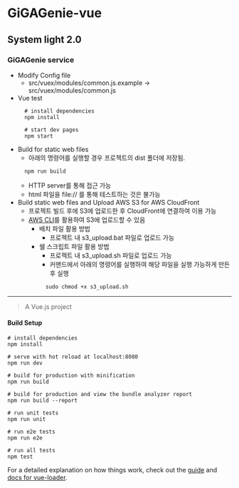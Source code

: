 # GiGAGenie-vue

## System light 2.0

### GiGAGenie service

- Modify Config file
  - src/vuex/modules/common.js.example -> src/vuex/modules/common.js
- Vue test
  ```
    # install dependencies
    npm install

    # start dev pages
    npm start
  ```
- Build for static web files
  - 아래의 명령어를 실행할 경우 프로젝트의 dist 폴더에 저장됨.
  ```
    npm run build
  ```
  - HTTP server를 통해 접근 가능
  - html 파일을 file:// 를 통해 테스트하는 것은 불가능
- Build static web files and Upload AWS S3 for AWS CloudFront
  - 프로젝트 빌드 후에 S3에 업로드한 후 CloudFront에 연결하여 이용 가능
  - [AWS CLI](https://docs.aws.amazon.com/ko_kr/cli/latest/userguide/cli-chap-welcome.html)를 활용하여 S3에 업로드할 수 있음
    - 배치 파일 활용 방법
      - 프로젝트 내 s3_upload.bat 파일로 업로드 가능
    - 쉘 스크립트 파일 활용 방법
      - 프로젝트 내 s3_upload.sh 파일로 업로드 가능
      - 커맨드에서 아래의 명령어를 실행하여 해당 파일을 실행 가능하게 만든 후 실행
      ```
        sudo chmod +x s3_upload.sh
      ```


--------------------------------------------------

> A Vue.js project

#### Build Setup

```
# install dependencies
npm install

# serve with hot reload at localhost:8080
npm run dev

# build for production with minification
npm run build

# build for production and view the bundle analyzer report
npm run build --report

# run unit tests
npm run unit

# run e2e tests
npm run e2e

# run all tests
npm test
```

For a detailed explanation on how things work, check out the [guide](http://vuejs-templates.github.io/webpack/) and [docs for vue-loader](http://vuejs.github.io/vue-loader).
